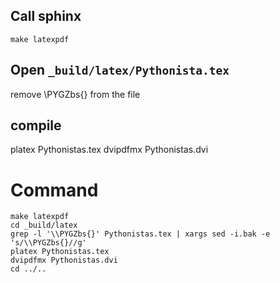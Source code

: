 ## Call sphinx

```
make latexpdf
```

## Open `_build/latex/Pythonista.tex`
remove \PYGZbs{} from the file

## compile
platex Pythonistas.tex
dvipdfmx Pythonistas.dvi


# Command
```
make latexpdf
cd _build/latex
grep -l '\\PYGZbs{}' Pythonistas.tex | xargs sed -i.bak -e 's/\\PYGZbs{}//g'
platex Pythonistas.tex
dvipdfmx Pythonistas.dvi
cd ../..
```
